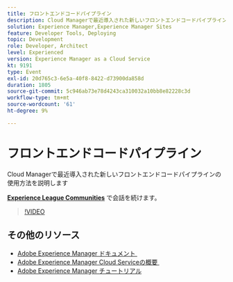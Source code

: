 ```yaml
---
title: フロントエンドコードパイプライン
description: Cloud Managerで最近導入された新しいフロントエンドコードパイプラインの使用方法を説明します
solution: Experience Manager,Experience Manager Sites
feature: Developer Tools, Deploying
topic: Development
role: Developer, Architect
level: Experienced
version: Experience Manager as a Cloud Service
kt: 9191
type: Event
exl-id: 20d765c3-6e5a-40f8-8422-d73900da858d
duration: 1805
source-git-commit: 5c946ab73e78d4243ca310032a10bb8e82228c3d
workflow-type: tm+mt
source-wordcount: '61'
ht-degree: 9%

---
```


# フロントエンドコードパイプライン

Cloud Managerで最近導入された新しいフロントエンドコードパイプラインの使用方法を説明します

**[Experience League Communities](https://adobe.ly/2XVcBg8)** で会話を続けます。

>[!VIDEO](https://video.tv.adobe.com/v/337886/?quality=12&learn=on&hidetitle=true)

## その他のリソース

- [Adobe Experience Manager ドキュメント &#x200B;](https://experienceleague.adobe.com/docs/experience-manager-cloud-service.html?lang=ja)
- [Adobe Experience Manager Cloud Serviceの概要 &#x200B;](https://experienceleague.adobe.com/docs/experience-manager-cloud-service/overview/home.html?lang=ja)
- [Adobe Experience Manager チュートリアル](https://experienceleague.adobe.com/docs/experience-manager-tutorials.html?lang=ja)
